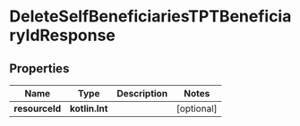 
# DeleteSelfBeneficiariesTPTBeneficiaryIdResponse

## Properties
| Name | Type | Description | Notes |
| ------------ | ------------- | ------------- | ------------- |
| **resourceId** | **kotlin.Int** |  |  [optional] |




